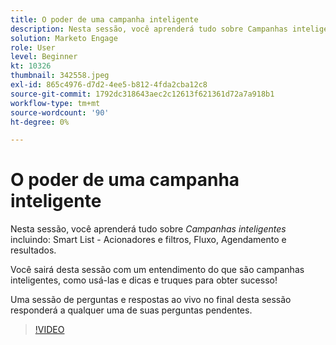 ```yaml
---
title: O poder de uma campanha inteligente
description: Nesta sessão, você aprenderá tudo sobre Campanhas inteligentes, incluindo Smart List - Triggers & Filters, Fluxo, Agendamento e Resultados.
solution: Marketo Engage
role: User
level: Beginner
kt: 10326
thumbnail: 342558.jpeg
exl-id: 865c4976-d7d2-4ee5-b812-4fda2cba12c8
source-git-commit: 1792dc318643aec2c12613f621361d72a7a918b1
workflow-type: tm+mt
source-wordcount: '90'
ht-degree: 0%

---
```


# O poder de uma campanha inteligente

Nesta sessão, você aprenderá tudo sobre *Campanhas inteligentes* incluindo: Smart List - Acionadores e filtros, Fluxo, Agendamento e resultados.

Você sairá desta sessão com um entendimento do que são campanhas inteligentes, como usá-las e dicas e truques para obter sucesso!

Uma sessão de perguntas e respostas ao vivo no final desta sessão responderá a qualquer uma de suas perguntas pendentes.

>[!VIDEO](https://video.tv.adobe.com/v/342558/?quality=12&learn=on)
